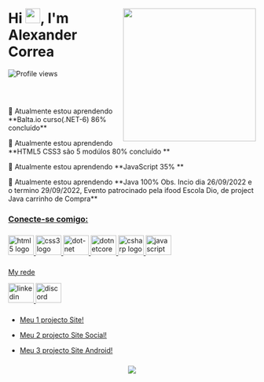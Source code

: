 <div>
<img align="right" height="270vhem" src="https://raw.githubusercontent.com/gist/Alexandersdr/e838e69628212054a63752e21039e108/raw/64afa849fd0a5451f92831904df16b84219d16f3/githubcrard.svg"/>
<h1 align="left">Hi <img src="https://raw.githubusercontent.com/kaueMarques/kaueMarques/master/hi.gif" height="30px">, I'm Alexander Correa</h1>
<p align="left"> <img src="https://komarev.com/ghpvc/?username=Alexandersdr&color=yellow" alt="Profile views" /> </p>

<p align="left"> <img src=" https://komarev.com/ghpvc/?username=Alexandersdr&label=Profile%20views&color=0e75b6&style=flat" width 15px alt="" /> </p>

<p align="left" height= "25px">
<a href="https://github.com/ryo-ma/github-profile-trophy"> <br>
<img src="https://github-profile-trophy.vercel.app/?username=Alexandersdr" alt="" /></a > </p>

 <p align="left">🌱 Atualmente estou aprendendo **Balta.io curso(.NET-6) 86% concluído**</p>
 <p align="left">🌱 Atualmente estou aprendendo **HTML5 CSS3 são 5 modúlos 80% concluído **</p>
  <p align="left">🌱 Atualmente estou aprendendo **JavaScript 35% **</p>
  <p align="left">🌱 Atualmente estou aprendendo 
  **Java 100% Obs. Incio dia 26/09/2022 e o termino 29/09/2022, Evento patrocinado pela ifood Escola Dio, de project Java carrinho de Compra**</p>
  <p><a href="https://images.emojiterra.com/openmoji/v13.1/512px/1f333.png" Experiencia produtiva connhecimento em API Java <p> 

<h3 align="left">Conecte-se comigo:</h3>
</div>


###

<div align="left">
  <img src="https://cdn.jsdelivr.net/gh/devicons/devicon/icons/html5/html5-plain.svg" height="40" width="52" alt="html5 logo"  />
  <img src="https://cdn.jsdelivr.net/gh/devicons/devicon/icons/css3/css3-plain.svg" height="40" width="52" alt="css3 logo"  />
  <img src="https://cdn.jsdelivr.net/gh/devicons/devicon/icons/dot-net/dot-net-plain-wordmark.svg" height="40" width="52" alt="dot-net logo"  />
  <img src="https://cdn.jsdelivr.net/gh/devicons/devicon/icons/dotnetcore/dotnetcore-original.svg" height="40" width="52" alt="dotnetcore logo"  />
  <img src="https://cdn.jsdelivr.net/gh/devicons/devicon/icons/csharp/csharp-original.svg" height="40" width="52" alt="csharp logo"  />
  <img src="https://cdn.jsdelivr.net/gh/devicons/devicon/icons/javascript/javascript-plain.svg" height="40" width="52" alt="javascript logo"  />
</div>


###
<p>My rede </p>
<div align="left">
  <a href="https://www.linkedin.com/in/alexander-correa-95a684240/" target="_blank">
    <img src="https://raw.githubusercontent.com/maurodesouza/profile-readme-generator/master/src/assets/icons/social/linkedin/default.svg" width="52" height="40" alt="linkedin logo"  />
  </a>
  <a href="https://discord.com/" target="_blank">
    <img src="https://raw.githubusercontent.com/maurodesouza/profile-readme-generator/master/src/assets/icons/social/discord/default.svg" width="52" height="40" alt="discord logo"  />
  </a>
</div>

###

<ul>
 <li>
<a href="https://alexandersdr.github.io/projeto-cordel/" target="_blank">Meu 1 projecto Site!</a> 
 </li>
</ul>

<ul>
 <li>
<a href="https://alexandersdr.github.io/projeto-social/" target="_blank">Meu 2 projecto Site Social!</a> 
 </li>
</ul>

<ul>
 <li>
<a href="https://alexandersdr.github.io/projeto-android/" target="_blank">Meu 3 projecto Site Android!</a> 
 </li>
</ul>

###

<div align="center">
  <img src="https://profile-counter.glitch.me/Alexandersdr/count.svg?"  />
</div>

